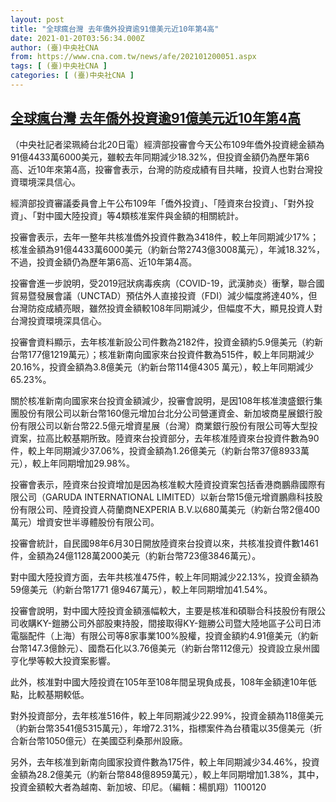```yaml
---
layout: post
title: "全球瘋台灣 去年僑外投資逾91億美元近10年第4高"
date: 2021-01-20T03:56:34.000Z
author: (臺)中央社CNA
from: https://www.cna.com.tw/news/afe/202101200051.aspx
tags: [ (臺)中央社CNA ]
categories: [ (臺)中央社CNA ]
---
```

<!--1611114994000-->
[全球瘋台灣 去年僑外投資逾91億美元近10年第4高](https://www.cna.com.tw/news/afe/202101200051.aspx)
------

<div>
<div></div><div class="paragraph"><p>（中央社記者梁珮綺台北20日電）經濟部投審會今天公布109年僑外投資總金額為91億4433萬6000美元，雖較去年同期減少18.32%，但投資金額仍為歷年第6高、近10年來第4高，投審會表示，台灣的防疫成績有目共睹，投資人也對台灣投資環境深具信心。</p><p>經濟部投資審議委員會上午公布109年「僑外投資」、「陸資來台投資」、「對外投資」、「對中國大陸投資」等4類核准案件與金額的相關統計。</p><p>投審會表示，去年一整年共核准僑外投資件數為3418件，較上年同期減少17%；核准金額為91億4433萬6000美元（約新台幣2743億3008萬元），年減18.32%，不過，投資金額仍為歷年第6高、近10年第4高。</p><p>投審會進一步說明，受2019冠狀病毒疾病（COVID-19，武漢肺炎）衝擊，聯合國貿易暨發展會議（UNCTAD）預估外人直接投資（FDI）減少幅度將達40%，但台灣防疫成績亮眼，雖然投資金額較108年同期減少，但幅度不大，顯見投資人對台灣投資環境深具信心。</p><p>投審會資料顯示，去年核准新設公司件數為2182件，投資金額約5.9億美元（約新台幣177億1219萬元）；核准新南向國家來台投資件數為515件，較上年同期減少20.16%，投資金額為3.8億美元（約新台幣114億4305 萬元），較上年同期減少65.23%。</p><p>關於核准新南向國家來台投資金額減少，投審會說明，是因108年核准澳盛銀行集團股份有限公司以新台幣160億元增加台北分公司營運資金、新加坡商星展銀行股份有限公司以新台幣22.5億元增資星展（台灣）商業銀行股份有限公司等大型投資案，拉高比較基期所致。陸資來台投資部分，去年核准陸資來台投資件數為90 件，較上年同期減少37.06%，投資金額為1.26億美元（約新台幣37億8933萬元），較上年同期增加29.98%。</p><p>投審會表示，陸資來台投資增加是因為核准較大陸資投資案包括香港商鵬鼎國際有限公司（GARUDA INTERNATIONAL LIMITED）以新台幣15億元增資鵬鼎科技股份有限公司、陸資投資人荷蘭商NEXPERIA B.V.以680萬美元（約新台幣2億400萬元）增資安世半導體股份有限公司。</p><p>投審會統計，自民國98年6月30日開放陸資來台投資以來，共核准投資件數1461件，金額為24億1128萬2000美元（約新台幣723億3846萬元）。</p><p>對中國大陸投資方面，去年共核准475件，較上年同期減少22.13%，投資金額為59億美元（約新台幣1771 億9467萬元），較上年同期增加41.54%。</p><p>投審會說明，對中國大陸投資金額漲幅較大，主要是核准和碩聯合科技股份有限公司收購KY-鎧勝公司外部股東持股，間接取得KY-鎧勝公司暨大陸地區子公司日沛電腦配件（上海）有限公司等8家事業100%股權，投資金額約4.91億美元（約新台幣147.3億餘元）、國喬石化以3.76億美元（約新台幣112億元）投資設立泉州國亨化學等較大投資案影響。</p><p>此外，核准對中國大陸投資在105年至108年間呈現負成長，108年金額達10年低點，比較基期較低。</p><p>對外投資部分，去年核准516件，較上年同期減少22.99%，投資金額為118億美元（約新台幣3541億5315萬元），年增72.31%，指標案件為台積電以35億美元（折合新台幣1050億元）在美國亞利桑那州設廠。</p><p>另外，去年核准到新南向國家投資件數為175件，較上年同期減少34.46%，投資金額為28.2億美元（約新台幣848億8959萬元），較上年同期增加1.38%，其中，投資金額較大者為越南、新加坡、印尼。（編輯：楊凱翔）1100120</p></div>
</div>
